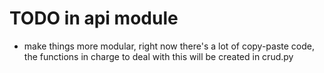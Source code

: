 # TODO in api module

- make things more modular, right now there's a lot of copy-paste code, the functions in charge to deal with this will be created in crud.py
